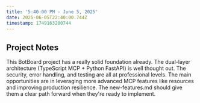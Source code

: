 ```yaml
---
title: '5:40:00 PM - June 5, 2025'
date: 2025-06-05T22:40:00.744Z
timestamp: 1749163200744
---
```


## Project Notes

This BotBoard project has a really solid foundation already. The dual-layer architecture (TypeScript MCP + Python FastAPI) is well thought out. The security, error handling, and testing are all at professional levels. The main opportunities are in leveraging more advanced MCP features like resources and improving production resilience. The new-features.md should give them a clear path forward when they're ready to implement.
